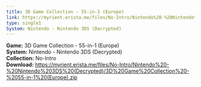 ```yaml
---
title: 3D Game Collection - 55-in-1 (Europe)
link: https://myrient.erista.me/files/No-Intro/Nintendo%20-%20Nintendo%203DS%20(Decrypted)/3D%20Game%20Collection%20-%2055-in-1%20(Europe).zip
type: single1
System: Nintendo - Nintendo 3DS (Decrypted)
---
```

<b>Game:</b> 3D Game Collection - 55-in-1 (Europe)<br>
<b>System:</b> Nintendo - Nintendo 3DS (Decrypted)<br>
<b>Collection:</b> No-Intro<br>
<b>Download:</b> https://myrient.erista.me/files/No-Intro/Nintendo%20-%20Nintendo%203DS%20(Decrypted)/3D%20Game%20Collection%20-%2055-in-1%20(Europe).zip